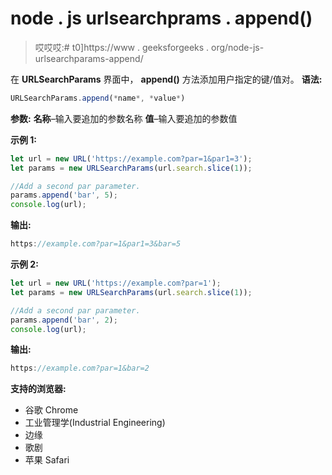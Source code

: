 # node . js urlsearchprams . append()

> 哎哎哎:# t0]https://www . geeksforgeeks . org/node-js-urlsearchparams-append/

在 **URLSearchParams** 界面中， **append()** 方法添加用户指定的键/值对。
**语法:**

```js
URLSearchParams.append(*name*, *value*)
```

**参数:**
**名称**–输入要追加的参数名称
**值**–输入要追加的参数值

**示例 1:**

```js
let url = new URL('https://example.com?par=1&par1=3');
let params = new URLSearchParams(url.search.slice(1));

//Add a second par parameter.
params.append('bar', 5);
console.log(url);
```

**输出:**

```js
https://example.com?par=1&par1=3&bar=5
```

**示例 2:**

```js
let url = new URL('https://example.com?par=1');
let params = new URLSearchParams(url.search.slice(1));

//Add a second par parameter.
params.append('bar', 2);
console.log(url);
```

**输出:**

```js
https://example.com?par=1&bar=2
```

**支持的浏览器:**

*   谷歌 Chrome
*   工业管理学(Industrial Engineering)
*   边缘
*   歌剧
*   苹果 Safari